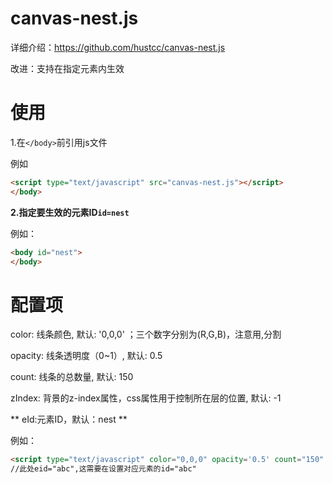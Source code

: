 # canvas-nest.js
详细介绍：https://github.com/hustcc/canvas-nest.js 

改进：支持在指定元素内生效
# 使用
1.在`</body>`前引用js文件

例如
```html
<script type="text/javascript" src="canvas-nest.js"></script>
</body>
```
**2.指定要生效的元素ID`id=nest`**

例如：
```html
<body id="nest">
</body>
```
# 配置项
color: 线条颜色, 默认: '0,0,0' ；三个数字分别为(R,G,B)，注意用,分割

opacity: 线条透明度（0~1）, 默认: 0.5

count: 线条的总数量, 默认: 150

zIndex: 背景的z-index属性，css属性用于控制所在层的位置, 默认: -1

** eId:元素ID，默认：nest **

例如：
```html
<script type="text/javascript" color="0,0,0" opacity='0.5' count="150" zIndex="-1" eId="abc" src="canvas-nest.min.js"></script>
//此处eid="abc",这需要在设置对应元素的id="abc"
```
